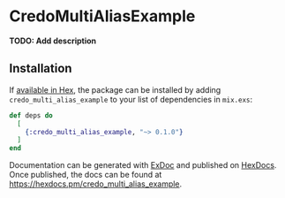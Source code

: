 # CredoMultiAliasExample

**TODO: Add description**

## Installation

If [available in Hex](https://hex.pm/docs/publish), the package can be installed
by adding `credo_multi_alias_example` to your list of dependencies in `mix.exs`:

```elixir
def deps do
  [
    {:credo_multi_alias_example, "~> 0.1.0"}
  ]
end
```

Documentation can be generated with [ExDoc](https://github.com/elixir-lang/ex_doc)
and published on [HexDocs](https://hexdocs.pm). Once published, the docs can
be found at <https://hexdocs.pm/credo_multi_alias_example>.

